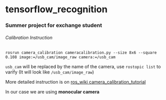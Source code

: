 # tensorflow_recognition
### Summer project for exchange student

###### Calibration Instruction

  ``` 
  rosrun camera_calibration cameracalibration.py --size 8x6 --square 0.108 image:=/usb_cam/image_raw camera:=/usb_cam 
  ```
  
  `usb_cam` will be replaced by the name of the camera, use `rostopic list` to varify (It will look like `/usb_cam/image_raw`)
  
 More detailed instruction is on [ros_wiki camera_calibration_tutorial](http://wiki.ros.org/camera_calibration/Tutorials/MonocularCalibration)
 
 In our case we are using **monocular camera**
  

